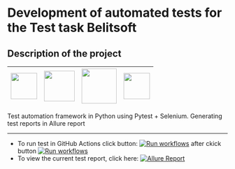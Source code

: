 # Development of automated tests for the Test task Belitsoft

## Description of the project

| <img src="https://cdn.jsdelivr.net/gh/devicons/devicon/icons/python/python-original-wordmark.svg" width="60" heigh="60"/> | <img src="https://cdn.jsdelivr.net/gh/devicons/devicon/icons/pytest/pytest-original-wordmark.svg" width="70" heigh="70"/> | <img src="https://cdn.jsdelivr.net/gh/devicons/devicon/icons/git/git-original-wordmark.svg" width="80" heigh="80"/> | <img src="https://avatars.githubusercontent.com/u/5879127?s=200&v=4" width="60" heigh="60"/> |
|---------------------------------------------------------------------------------------------------------------------------|---------------------------------------------------------------------------------------------------------------------------|---------------------------------------------------------------------------------------------------------------------|----------------------------------------------------------------------------------------------|

Test automation framework in Python using Pytest + Selenium.
Generating test reports in Allure report
___
* To run test in GitHub Actions click button: [![Run workflows](https://img.shields.io/badge/Run%20workflows-grey)](https://github.com/lambotik/belitsoft_task/actions/workflows/allure-report.yml) after ckick button [![Run workflows](https://img.shields.io/badge/Run%20workflows-green)](https://github.com/lambotik/belitsoft_task/actions/workflows/allure-report.yml)
* To view the current test report, click here: [![Allure Report](https://img.shields.io/badge/Allure%20Report-deployed-orange)](https://lambotik.github.io/belitsoft_task/)

